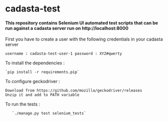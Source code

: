# cadasta-test

#### This repository contains Selenium UI automated test scripts that can be run against a cadasta server run on http://localhost:8000

First you have to create a user with the following credentials in your cadasta server

`username : cadasta-test-user-1
 password : XYZ#qwerty`

To install the dependencies :

	`pip install -r requirements.pip`

To configure geckodriver :

	Download from https://github.com/mozilla/geckodriver/releases
	Unzip it and add to PATH variable

To run the tests :

       `./manage.py test selenium_tests`
